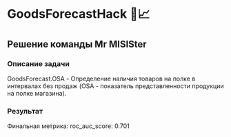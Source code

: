 # GoodsForecastHack 🛒📈

## Решение команды Mr MISISter

### Описание задачи
GoodsForecast.OSA - Определение наличия товаров на полке в интервалах без продаж (OSA - показатель представленности продукции на полке магазина). 

### Результат
Финальная метрика:
roc_auc_score: 0.701
